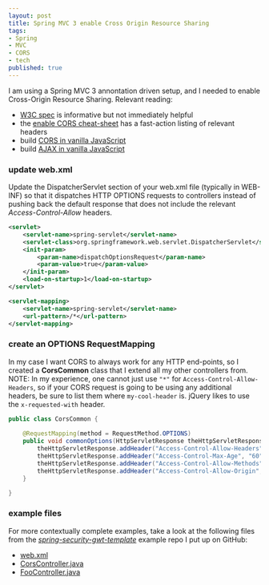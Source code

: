 ```yaml
---
layout: post
title: Spring MVC 3 enable Cross Origin Resource Sharing
tags:
- Spring
- MVC
- CORS
- tech
published: true
---
```

I am using a Spring MVC 3 annontation driven setup, and I needed to enable
Cross-Origin Resource Sharing. Relevant reading:

- [W3C spec](http://www.w3.org/TR/cors/) is informative but not immediately helpful
- the [enable CORS cheat-sheet](http://enable-cors.org/) has a fast-action listing of relevant headers
- build [CORS in vanilla JavaScript](http://www.nczonline.net/blog/2010/05/25/cross-domain-ajax-with-cross-origin-resource-sharing/)
- build [AJAX in vanilla JavaScript](http://www.xul.fr/en-xml-ajax.html)


### update web.xml

Update the DispatcherServlet section of your web.xml file (typically in WEB-INF)
so that it dispatches HTTP OPTIONS requests to controllers instead of pushing back the
default response that does not include the relevant _Access-Control-Allow_
headers.

```xml
<servlet>
    <servlet-name>spring-servlet</servlet-name>
    <servlet-class>org.springframework.web.servlet.DispatcherServlet</servlet-class>
    <init-param>
        <param-name>dispatchOptionsRequest</param-name>
        <param-value>true</param-value>
    </init-param>
    <load-on-startup>1</load-on-startup>
</servlet>

<servlet-mapping>
    <servlet-name>spring-servlet</servlet-name>
    <url-pattern>/*</url-pattern>
</servlet-mapping>
```

### create an OPTIONS RequestMapping

In my case I want CORS to always work for any HTTP end-points, so I created a
__CorsCommon__ class that I extend all my other controllers from.
NOTE: In my experience, one cannot just use `"*"` for `Access-Control-Allow-Headers`,
so if your CORS request is going to be using any additional headers, be sure to list them
where `my-cool-header` is. jQuery likes to use the `x-requested-with` header.

```java
public class CorsCommon {
    
    @RequestMapping(method = RequestMethod.OPTIONS)
    public void commonOptions(HttpServletResponse theHttpServletResponse) throws IOException {
        theHttpServletResponse.addHeader("Access-Control-Allow-Headers", "origin, content-type, accept, x-requested-with, my-cool-header");
        theHttpServletResponse.addHeader("Access-Control-Max-Age", "60"); // seconds to cache preflight request --> less OPTIONS traffic
        theHttpServletResponse.addHeader("Access-Control-Allow-Methods", "GET, POST, OPTIONS");
        theHttpServletResponse.addHeader("Access-Control-Allow-Origin", "*");
    }

}
```

### example files

For more contextually complete examples, take a look at the following files from
the
[_spring-security-gwt-template_](https://github.com/Vraid-Systems/spring-security-gwt-template)
example repo I put up on GitHub:

- [web.xml](https://github.com/Vraid-Systems/spring-security-gwt-template/blob/master/WEB-INF/web.xml)
- [CorsController.java](https://github.com/Vraid-Systems/spring-security-gwt-template/blob/master/src/com/vraidsys/server/CorsController.java)
- [FooController.java](https://github.com/Vraid-Systems/spring-security-gwt-template/blob/master/src/com/vraidsys/server/FooController.java)
